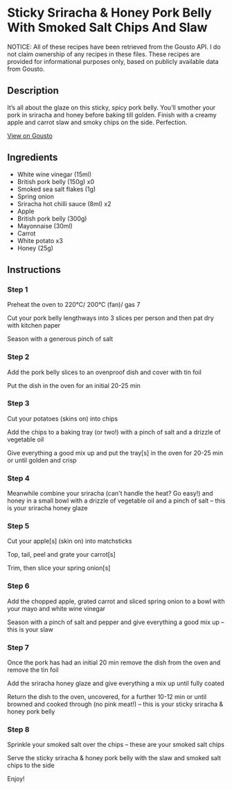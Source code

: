 # Sticky Sriracha & Honey Pork Belly With Smoked Salt Chips And Slaw

NOTICE: All of these recipes have been retrieved from the Gousto API. I do not claim ownership of any recipes in these files. These recipes are provided for informational purposes only, based on publicly available data from Gousto.

## Description

It’s all about the glaze on this sticky, spicy pork belly. You’ll smother your pork in sriracha and honey before baking till golden. Finish with a creamy apple and carrot slaw and smoky chips on the side. Perfection.

[View on Gousto](https://www.gousto.co.uk/recipes/cookbook/sticky-sriracha-honey-pork-belly-with-smoked-salt-chips-and-slaw)

## Ingredients

- White wine vinegar (15ml)
- British pork belly (150g) x0
- Smoked sea salt flakes (1g)
- Spring onion
- Sriracha hot chilli sauce (8ml) x2
- Apple
- British pork belly (300g)
- Mayonnaise (30ml)
- Carrot
- White potato x3
- Honey (25g)

## Instructions


### Step 1

Preheat the oven to 220°C/ 200°C (fan)/ gas 7

Cut your pork belly lengthways into 3 slices per person and then pat dry with kitchen paper

Season with a generous pinch of salt


### Step 2

Add the pork belly slices to an ovenproof dish and cover with tin foil

Put the dish in the oven for an initial 20-25 min


### Step 3

Cut your potatoes (skins on) into chips

Add the chips to a baking tray (or two!) with a pinch of salt and a drizzle of vegetable oil

Give everything a good mix up and put the tray[s] in the oven for 20-25 min or until golden and crisp


### Step 4

Meanwhile combine your sriracha (can't handle the heat? Go easy!) and honey in a small bowl with a drizzle of vegetable oil and a pinch of salt – this is your sriracha honey glaze


### Step 5

Cut your apple[s] (skin on) into matchsticks

Top, tail, peel and grate your carrot[s]

Trim, then slice your spring onion[s]


### Step 6

Add the chopped apple, grated carrot and sliced spring onion to a bowl with your mayo and<span class="text-danger"> </span>white wine vinegar

Season with a pinch of salt and pepper and give everything a good mix up – this is your slaw


### Step 7

Once the pork has had an initial 20 min remove the dish from the oven and remove the tin foil

Add the sriracha honey glaze and give everything a mix up until fully coated

Return the dish to the oven, uncovered, for a further 10-12 min or until browned and cooked through (no pink meat!) – this is your sticky sriracha & honey pork belly

### Step 8

Sprinkle your smoked salt over the chips – these are your smoked salt chips

Serve the sticky sriracha & honey pork belly with the slaw and smoked salt chips to the side

Enjoy!

